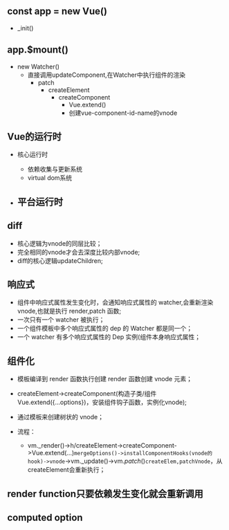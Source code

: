 ## const app = new Vue()

* _init()

## app.$mount()

* new Watcher()
  - 直接调用updateComponent,在Watcher中执行组件的渲染
    - patch
      - createElement
        - createComponent
          - Vue.extend()
          - 创建vue-component-id-name的vnode

## Vue的运行时

* 核心运行时
  - 依赖收集与更新系统
  - virtual dom系统

* 平台运行时
  - 

## diff

* 核心逻辑为vnode的同层比较；
* 完全相同的vnode才会去深度比较内部vnode;
* diff的核心逻辑updateChildren;

## 响应式

- 组件中响应式属性发生变化时，会通知响应式属性的 watcher,会重新渲染 vnode,也就是执行 render,patch 函数;
- 一次只有一个 watcher 被执行；
- 一个组件模板中多个响应式属性的 dep 的 Watcher 都是同一个；
- 一个 watcher 有多个响应式属性的 Dep 实例(组件本身响应式属性；

## 组件化

- 模板编译到 render 函数执行创建 render 函数创建 vnode 元素；
- createElement->createComponent(构造子类/组件 Vue.extend({...options})，安装组件钩子函数，实例化vnode);
- 通过模板来创建树状的 vnode；

- 流程：
  - vm._render()->h/createElement->createComponent->Vue.extend(...)`mergeOptions()->installComponentHooks(vnode的hook)->vnode`->vm._update()->vm._patch_()`createElem,patchVnode`，从createElement会重新执行；

## render function只要依赖发生变化就会重新调用

## computed option

